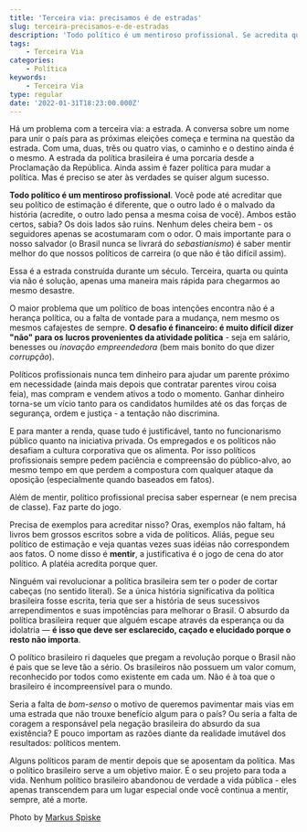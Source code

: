 ```yaml
---
title: 'Terceira via: precisamos é de estradas'
slug: terceira-precisamos-e-de-estradas
description: 'Todo político é um mentiroso profissional. Se acredita que seu político de estimação é diferente, saiba, o outro lado pensa a mesma coisa do dele.'
tags:
    - Terceira Via
categories:
    - Política
keywords:
    - Terceira Via
type: regular
date: '2022-01-31T18:23:00.000Z'
---
```


Há um problema com a terceira via: a estrada. A conversa sobre um nome para unir o país para as próximas eleições começa e termina na questão da estrada. Com uma, duas, três ou quatro vias, o caminho e o destino ainda é o mesmo. A estrada da política brasileira é uma porcaria desde a Proclamação da República. Ainda assim é fazer política para mudar a política. Mas é preciso se ater às verdades se quiser algum sucesso.

**Todo político é um mentiroso profissional**. Você pode até acreditar que seu político de estimação é diferente, que o outro lado é o malvado da história (acredite, o outro lado pensa a mesma coisa de você). Ambos estão certos, sabia? Os dois lados são ruins. Nenhum deles cheira bem - os seguidores apenas se acostumaram com o odor. O mais importante para o nosso salvador (o Brasil nunca se livrará do *sebastianismo*) é saber mentir melhor do que nossos políticos de carreira (o que não é tão difícil assim).

Essa é a estrada construída durante um século. Terceira, quarta ou quinta via não é solução, apenas uma maneira mais rápida para chegarmos ao mesmo desastre.

O maior problema que um político de boas intenções encontra não é a herança política, ou a falta de vontade para a mudança, nem mesmo os mesmos cafajestes de sempre. **O desafio é financeiro: é muito difícil dizer "não" para os lucros provenientes da atividade política** - seja em salário, benesses ou *inovação empreendedora* (bem mais bonito do que dizer *corrupção*).

Políticos profissionais nunca tem dinheiro para ajudar um parente próximo em necessidade (ainda mais depois que contratar parentes virou coisa feia), mas compram e vendem ativos a todo o momento. Ganhar dinheiro torna-se um vício tanto para os candidatos humildes até os das forças de segurança, ordem e justiça - a tentação não discrimina.

E para manter a renda, quase tudo é justificável, tanto no funcionarismo público quanto na iniciativa privada. Os empregados e os políticos não desafiam a cultura corporativa que os alimenta. Por isso políticos profissionais sempre pedem paciência e compreensão do público-alvo, ao mesmo tempo em que perdem a compostura com qualquer ataque da oposição (especialmente quando baseados em fatos). 

Além de mentir, político profissional precisa saber espernear (e nem precisa de classe). Faz parte do jogo.

Precisa de exemplos para acreditar nisso? Oras, exemplos não faltam, há livros bem grossos escritos sobre a vida de políticos. Aliás, pegue seu político de estimação e veja quantas vezes suas idéias não correspondem aos fatos. O nome disso é **mentir**, a justificativa é o jogo de cena do ator político. A platéia acredita porque quer. 

Ninguém vai revolucionar a política brasileira sem ter o poder de cortar cabeças (no sentido literal). Se a única história significativa da política brasileira fosse escrita, teria que ser a história de seus sucessivos arrependimentos e suas impotências para melhorar o Brasil. O absurdo da política brasileira requer que alguém escape através da esperança ou da idolatria — **é isso que deve ser esclarecido, caçado e elucidado porque o resto não importa**. 

O político brasileiro ri daqueles que pregam a revolução porque o Brasil não é pais que se leve tão a sério. Os brasileiros não possuem um valor comum, reconhecido por todos como existente em cada um. Não é à toa que o brasileiro é incompreensível para o mundo.

Seria a falta de *bom-senso* o motivo de queremos pavimentar mais vias em uma estrada que não trouxe benefício algum para o país? Ou seria a falta de coragem a responsável pela negação brasileira do absurdo da sua existência? E pouco importam as razões diante da realidade imutável dos resultados: políticos mentem. 

Alguns políticos param de mentir depois que se aposentam da política. Mas o político brasileiro serve a um objetivo maior. É o seu projeto para toda a vida. Nenhum político brasileiro abandonou de verdade a vida pública - eles apenas transcendem para um lugar especial onde você continua a mentir, sempre, até a morte.

Photo by [Markus Spiske](https://unsplash.com/@markusspiske?utm_source=unsplash&utm_medium=referral&utm_content=creditCopyText)
  
